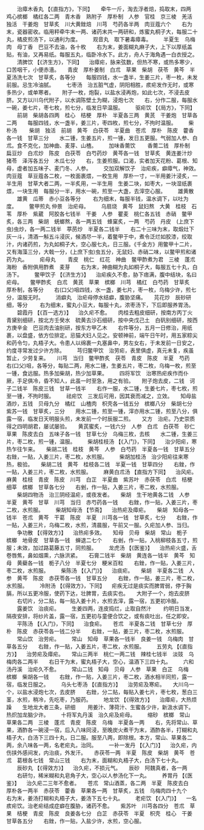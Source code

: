 <!-- { "loadSidebar": true } -->
　　治瘴木香丸 【《直指方》，下同】　　牵牛一斤，淘去浮者焙，捣取末，四两　鸡心槟榔　橘红各二两　青木香　熟附子　厚朴制　人参　官桂　京三棱　羌活　独活　干姜炮　甘草炙　川大黄銼焙　川芎　芍药各半两　肉豆蔻六个　　右为末，瓷器密收。临用秤牵牛末一两、诸药末共一两研和，炼蜜丸桐子大，每服二十丸，橘皮煎汤下，以通利为度。
　　观音丸　取下暑毒瘴毒。
　　半夏生　乌梅肉　母丁香　巴豆不去油，各十枚　　右为末，姜面糊丸麻子大，上下以厚纸盖贴，有油，又再易纸。每服五丸，临卧冷水下。此方，舟人于海角遇一白衣授之。
　　清脾饮 【《济生方》，下同】 　治瘴疟，脉来弦数，但热不寒，或热多寒少，口苦咽干，小便赤濇。　　青皮　厚朴姜制　白朮　草果　柴胡　茯苓　黄芩　半夏汤洗七次　甘草炙，各等分　　每服四钱，水一盏半，生姜三片，枣一枚，未发前服。忌生冷油腻。
　　七枣汤　治五脏气虚，阴阳相胜，痎疟发作无时，或寒多热少，或单寒者。　　附子一枚，炮裂，以盐水浸再炮，如此七次，不浸去皮脐。又方以川乌代附子，以水调陈壁土为糊，浸炮七次　　右，分作二服，每服水一碗，姜七片，枣七枚，煎七分，临发日早温服。
　　驱疟饮 【《局方》，下同】
　　前胡　柴胡各四两　桂心　桔梗　厚朴　半夏各三两　黄芪　干姜炮　甘草各二两　　每服四钱，水一盏半，姜三片，枣四枚，煎七分，不拘时温服。
　　柴朴汤
　　柴胡　独活　前胡　黄芩　白茯苓　半夏曲　苍朮　厚朴　陈皮　藿香各一钱　甘草三分　　水二锺，生姜五片，煎一锺，发日五更服。气弱加人参、白朮。食不克化，加神曲、麦芽、山楂。
　　加味香薷饮
　　香薷二钱　厚朴制　扁豆炒　白朮炒　陈皮　白茯苓　白芍药炒　黄芩各一钱　甘草炙　黄连姜汁炒　猪苓　泽泻各五分　木瓜七分　　右，生姜煎服。口渴，实者加天花粉、葛根、知母，虚者加五味子、麦门冬、人参。
　　交加双解饮子　治疟疾，癖瘴气，神效。　　肉豆蔻　草豆蔻各二枚，一枚面裹煨，一枚生用　厚朴一寸，一半用姜汁浸炙，一半生用　甘草大者二两，一半炙用，一半生用　生姜二块，如枣大，一块湿纸裹煨，一块生用　每服分一半，用水一碗，煎至一大盏，去滓空心服。
　　雄黄散
　　雄黄　瓜蒂　赤小豆各等分
　　右为细末，每服半钱，温水调下，以吐为度。
　　鳖甲煎丸  仲景　治疟母。
　　乌扇烧　黄芩　鼠妇熬　大黄　桂枝　石苇　厚朴　紫葳　阿胶各七钱半　干姜　人参　瞿麦　桃仁各五钱　赤硝　鳖甲炙，各三两　柴胡　蜣螂熬，各一两五钱　蜂窠炙，一两　芍药　丹皮　(上庶下虫)虫炒，各一两二钱半　葶苈炒　半夏各二钱半　　右二十三味为末，取煅灶下灰一斗，清酒一斛五斗浸灰，候酒尽一半，着鳖甲于中，煮令泛烂如胶漆，绞取汁，内诸药煎，为丸如桐子大，空心服七丸，日三服。《千金方》用鳖甲十二片，又有海藻三分，大戟一分，(上庶下虫)虫五分，无鼠妇、赤硝二味，以鳖甲煎和诸药为丸。
　　疟母丸
　　青皮　桃仁　红花　神曲　鳖甲酢煮为君　三棱　蓬朮　海粉　香附俱用酢煮　麦芽　　右为末，神曲糊为丸如桐子大，每服五七十丸，白汤下。
　　鳖甲饮子 【《济生方》】 　治疟疾久不愈，胁下痞满，腹中结块，名曰疟母。　　鳖甲酢炙　白朮　黄芪　草果　槟榔　川芎　橘红　白芍药　甘草炙　厚朴制，各等分　　右(口父)咀四钱，水一盏，姜七片，枣一枚，乌梅少许，煎七分，温服无时。
　　消癖丸　治疟母停水结癖，腹胁坚痛。　　芫花炒　辰砂研细，等分
　　右为细末，蜜丸小豆大，每服十丸，浓枣汤下，下后即服养胃汤。
　　碧霞丹 【《百一选方》】 　治久疟不愈。　　肉桂去粗皮细研，按南方丙丁火　青黛别细研，按北方壬癸水　硫黄去沙石细研，按中央戊己土　白矾别细研，按西方庚辛金　巴豆肉去油别研，按东方甲乙木　　右件等分，五月一日修治，用纸裹，以盘盛，依方位排定。忌猫犬妇人见之。安顿神前，端午日午时，用五家粽尖和药令匀，丸梧子大。令患人以绵裹一丸塞鼻中，男左女右，于未发前一日安之，约度寻常发过少许方除。
　　芎归鳖甲饮　治劳疟，表里俱虚，真元未复，疾虽暂止，少劳复来。　　川芎　当归　鳖甲酢炙　茯苓　青皮　陈皮　半夏　芍药　　右(口父)咀，各等分，每贴二两，用水二锺，生姜五片，枣二枚，乌梅一枚，煎至一锺，食远服。热多加柴胡，热少加草果。
　　四将军饮　治寒热疟疾作而仆厥，手足俱冷，昏不知人，此虽一时至急，用之有验。　　附子炮去皮，二钱　诃子二钱半　陈皮三钱　甘草一钱半　　右作一服，水二锺，生姜七片，枣七枚，煎至一锺，不拘时服。
　　祛疟饮　三发后可用，因其衰而减之，立效。　　知母盐酒炒，五钱　贝母九分　橘红　山楂肉　枳壳各一钱五分　槟榔八分　柴胡七分　紫苏一钱　甘草炙，三分　　用水二锺，煎至一锺，滓亦用水二锺，煎至八分，俱露一宿，临发日天明服头煎，未发前一个时辰服二煎。　　又方　治疟。乃史崇质得之四明胡君，屡试屡验。　　黄芪蜜炙，一钱六分　人参　白朮　白茯苓　砂仁　草果　陈皮去白　五味子各一钱　甘草七分　乌梅三枚，去核　　水二锺，生姜三片，枣二枚，煎一锺，温服。
　　柴胡桂枝汤 【《入门》，下同】 　治少阳疟，寒热乍往乍来。　　柴胡二钱　桂枝　黄芩　人参　白芍药　半夏各一钱　甘草五分　　右銼，一贴，入姜三片，枣二枚，水煎服。
　　柴胡加桂汤　治少阳疟往来寒热，极验。　　柴胡二钱　黄芩　桂枝各二钱　半夏一钱　甘草四分　　右銼，作一贴，入姜三片，枣二枚，水煎服。
　　麻黄白朮汤 【直指方下同】 　治风疟。　　麻黄　桂枝　青皮　陈皮　川芎　白芷　半夏曲　紫苏叶　赤茯苓　白朮　桔梗　细莘　槟榔　甘草各七分　　右剉，作一贴，入姜三片，枣二枚，水煎服。
　　柴胡四物汤　治三阴经温疟，或夜发者。　　柴胡　生干地黄各二钱　人参　半夏　黄芩　甘草　川芎　当归　赤芍药各一钱　　右銼，作一贴，入姜三片，枣二枚，水煎服。
　　柴胡知母汤 【节斋】 　治热疟及瘴疟。　　柴胡　知母各一钱半　苍朮　黄芩　干葛　陈皮　半夏　川芎各一钱　甘草炙，七分　　右銼，作一贴，入姜三片，乌梅二枚，水煎，清晨服，午前又一服。久疟加人参、当归。
　　争功散 【《得效方》】 　治热疟多效。　　知母　贝母　柴胡　常山　栀子　槟榔　地骨皮　甘草各一钱　蝉退二七个　　右剉，作一贴，入桃柳枝各五寸，煎服；未效，加过路葛藤五寸，同煎服。
　　龙虎汤 【《医鉴》】 　治热疟火盛，舌卷唇焦，鼻如烟熏，六脉洪紧。　　石膏二钱半　柴胡　黄连各一钱半　黄芩　知母　黄蘗各一钱　栀子八分　半夏七分　粳米百粒　　右銼，作一贴，入姜三片，枣二枚，水煎服。
　　柴陈汤 【《入门》】 　治痰疟。　　柴胡　半夏各二钱　人参　黄芩　陈皮　赤茯苓各一钱　甘草五分　　右銼，作一贴，姜三片，枣二枚，水煎服。
　　冷附汤 【《得效方》，下同】 　疟疾无过是痰实而脾胃弱，停于胸膈，所以五更冷服，使药下达，壮脾胃，去痰实也。　　大附子一个，炮去皮脐
　　右切片，分二贴，每一贴入姜十片，水煎去滓，露一宿，五更初冷服。
　　露姜饮　治痰疟。
　　生姜四两，连皮捣烂，止取自然汁
　　约明日当发，隔夜安排，将纱片盖，露一宿，五更初与童便合饮之，或有痰吐出，任之即安。
　　平陈汤 【《入门》，下同】 　治食疟。　　苍朮　半夏各二钱　甘草七分　厚朴　陈皮　赤茯苓各一钱二分半　　右銼，一贴，姜三片，枣二枚，水煎服。
　　常山饮　治劳疟。
　　常山　知母　草果各一钱半　良姜一钱　乌梅肉　甘草各五分　　右銼，作一贴，入姜五片，枣二枚，水煎服。
　　五劳丸 【《直指方》】 　治劳疟及瘴疟。　　常山三两半　桃仁一两二钱　辣桂七钱半　淡豉　乌梅肉各二两半　　右日干为末，蜜丸梧子大，空心，温酒下三四十丸。
　　六和汤丹溪　治疟久不愈。
　　常山二钱　知母　贝母　人参　草果　白芷　乌梅　槟榔　柴胡各一钱　　右銼，作一贴，入姜三片，枣二枚，酒水相半同煎，露一宿，临发日服之。
　　乌头七枣汤 【《直指方》】 　治劳疟及寒疟。　　大川乌一个，以盐水浸炮七次，去皮脐　　右銼，分二贴，每贴入姜七片，枣七枚，葱白三茎，水煎，稍冷，先吃枣，乃服药。
　　地龙饮 【《得效方》】 　治瘴疟，大热烦躁　　生地龙大者三条，研细
　　用姜汁、薄荷汁、生蜜各少许，新汲水调下。热炽加龙脑少许。
　　十将军丸丹溪　治久疟及疟母。
　　缩砂　槟榔　常山　草果各二两　三棱　蓬朮　青皮　陈皮　乌梅　半夏各一两　　右，先将常山、草果，酒酢各一碗浸一宿，后入八味同浸，至晚炭火煮干为末，酒酢各半，打糊和丸梧子大，白汤下三四十丸，日二服。服至八两，即除根。本方，常山、草果各二两，余八味各一两，名老疟丸，治同。
　　一补一发丹 【《入门》】 　治久疟，内伤挟外感间发，内治痰，外发汗。　　赤茯苓一两　半夏　陈皮　柴胡　黄芩　苍朮　葛根各七钱　常山三钱　　右为末，面糊和丸梧子大，白汤下七十丸。
　　辰砂丸 【《得效方》】 　治久疟，不损元气。　　辰砂　阿魏真者，各一两
　　右研匀，稀米糊和丸皂角子大，空心以人参汤化下一丸。
　　养胃丹 【《医鉴》】 　治久疟二三年不愈者。　　苍朮　常山酒蒸，各二两　半夏　陈皮去白　厚朴各一两半　赤茯苓　藿香　草果各一两　甘草炙，五钱　乌梅肉四十九个　　右为末，姜汤打糊和丸梧子大，姜汤下五七十丸。
　　老疟饮 【《入门》】 　一名痎疟饮。治老疟结成症癖在腹胁，诸药不愈。　　紫苏叶　川芎各四分　苍朮　草果　桔梗　青皮　陈皮　良姜各七分　白芷　赤茯苓　半夏　枳壳　桂心　干姜　甘草各五分　　右銼，作一贴，入盐少许，水煎，空心服。
